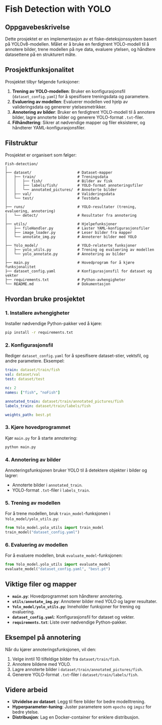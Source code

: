 # Fish Detection with YOLO

## Oppgavebeskrivelse
Dette prosjektet er en implementasjon av et fiske-deteksjonssystem basert på YOLOv8-modellen. Målet er å bruke en ferdigtrent YOLO-modell til å annotere bilder, trene modellen på nye data, evaluere ytelsen, og håndtere datasettene på en strukturert måte.

## Prosjektfunksjonalitet
Prosjektet tilbyr følgende funksjoner:
1. **Trening av YOLO-modellen**: Bruker en konfigurasjonsfil (`dataset_config.yaml`) for å spesifisere treningsdata og parametere.
2. **Evaluering av modellen**: Evaluerer modellen ved hjelp av valideringsdata og genererer ytelsesmetrikker.
3. **Annotering av bilder**: Bruker en ferdigtrent YOLO-modell til å annotere bilder, lagre annoterte bilder og generere YOLO-format `.txt`-filer.
4. **Filhåndtering**: Sikrer at nødvendige mapper og filer eksisterer, og håndterer YAML-konfigurasjonsfiler.

## Filstruktur
Prosjektet er organisert som følger:

```
Fish-detection/
│
├── dataset/                     # Dataset-mapper
│   ├── train/                   # Treningsdata
│   │   ├── fish/                # Bilder av fisk
│   │   ├── labels/fish/         # YOLO-format annoteringsfiler
│   │   └── annotated_pictures/  # Annoterte bilder
│   ├── val/                     # Valideringsdata
│   └── test/                    # Testdata
│
├── runs/                        # YOLO-resultater (trening, evaluering, annotering)
│   └── detect/                  # Resultater fra annotering
│
├── utils/                       # Hjelpefunksjoner
│   ├── fileHandler.py           # Laster YAML-konfigurasjonsfiler
│   ├── image_loader.py          # Leser bilder fra mapper
│   └── annotate_img.py          # Annoterer bilder med YOLO
│
├── Yolo_model/                  # YOLO-relaterte funksjoner
│   ├── yolo_utils.py            # Trening og evaluering av modellen
│   └── yolo_annotate.py         # Annotering av bilder
│
├── main.py                      # Hovedprogram for å kjøre funksjonalitet
├── dataset_config.yaml          # Konfigurasjonsfil for dataset og vekter
├── requirements.txt             # Python-avhengigheter
└── README.md                    # Dokumentasjon
```

## Hvordan bruke prosjektet
### 1. Installere avhengigheter
Installer nødvendige Python-pakker ved å kjøre:
```bash
pip install -r requirements.txt
```

### 2. Konfigurasjonsfil
Rediger `dataset_config.yaml` for å spesifisere dataset-stier, vektsfil, og andre parametere. Eksempel:
```yaml
train: dataset/train/fish
val: dataset/val
test: dataset/test

nc: 2
names: ["fish", "noFish"]

annotated_train: dataset/train/annotated_pictures/fish
labels_train: dataset/train/labels/fish

weights_path: best.pt
```

### 3. Kjøre hovedprogrammet
Kjør `main.py` for å starte annotering:
```bash
python main.py
```

### 4. Annotering av bilder
Annoteringsfunksjonen bruker YOLO til å detektere objekter i bilder og lagrer:
- Annoterte bilder i `annotated_train`.
- YOLO-format `.txt`-filer i `labels_train`.

### 5. Trening av modellen
For å trene modellen, bruk `train_model`-funksjonen i `Yolo_model/yolo_utils.py`:
```python
from Yolo_model.yolo_utils import train_model
train_model("dataset_config.yaml")
```

### 6. Evaluering av modellen
For å evaluere modellen, bruk `evaluate_model`-funksjonen:
```python
from Yolo_model.yolo_utils import evaluate_model
evaluate_model("dataset_config.yaml", "best.pt")
```

## Viktige filer og mapper
- **`main.py`**: Hovedprogrammet som håndterer annotering.
- **`utils/annotate_img.py`**: Annoterer bilder med YOLO og lagrer resultater.
- **`Yolo_model/yolo_utils.py`**: Inneholder funksjoner for trening og evaluering.
- **`dataset_config.yaml`**: Konfigurasjonsfil for dataset og vekter.
- **`requirements.txt`**: Liste over nødvendige Python-pakker.

## Eksempel på annotering
Når du kjører annoteringsfunksjonen, vil den:
1. Velge inntil 10 tilfeldige bilder fra `dataset/train/fish`.
2. Annotere bildene med YOLO.
3. Lagre annoterte bilder i `dataset/train/annotated_pictures/fish`.
4. Generere YOLO-format `.txt`-filer i `dataset/train/labels/fish`.

## Videre arbeid
- **Utvidelse av dataset**: Legg til flere bilder for bedre modelltrening.
- **Hyperparameter-tuning**: Juster parametere som `epochs` og `imgsz` for bedre ytelse.
- **Distribusjon**: Lag en Docker-container for enklere distribusjon.




